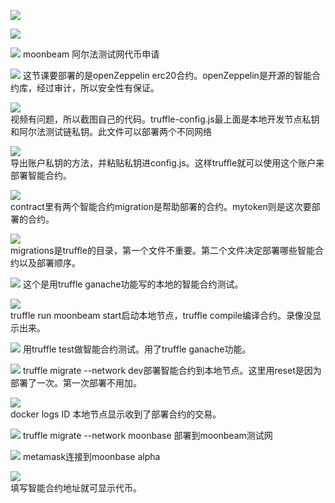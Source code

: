 ![](./img/2022-01-15-21-20-47.png)      

![](./img/2022-01-15-21-21-54.png)

![](./img/2022-01-15-21-26-54.png)
moonbeam 阿尔法测试网代币申请

![](./img/2022-01-15-21-35-43.png)
这节课要部署的是openZeppelin erc20合约。openZeppelin是开源的智能合约库，经过审计，所以安全性有保证。

![](./img/2022-01-15-21-41-18.png)      
视频有问题，所以截图自己的代码。truffle-config.js最上面是本地开发节点私钥和阿尔法测试链私钥。此文件可以部署两个不同网络     

![](./img/2022-01-15-21-45-21.png)      
导出账户私钥的方法，并粘贴私钥进config.js。这样truffle就可以使用这个账户来部署智能合约。        

![](./img/2022-01-15-21-48-23.png)      
contract里有两个智能合约migration是帮助部署的合约。mytoken则是这次要部署的合约。        

![](./img/2022-01-15-21-49-46.png)      
migrations是truffle的目录，第一个文件不重要。第二个文件决定部署哪些智能合约以及部署顺序。       

![](./img/2022-01-15-21-51-55.png)
这个是用truffle ganache功能写的本地的智能合约测试。     

![](./img/2022-01-15-21-53-31.png)      
truffle run moonbeam start启动本地节点，truffle compile编译合约。录像没显示出来。       

![](./img/2022-01-15-21-56-04.png)
用truffle test做智能合约测试。用了truffle ganache功能。

![](./img/2022-01-15-21-57-55.png)
truffle migrate --network dev部署智能合约到本地节点。这里用reset是因为部署了一次。第一次部署不用加。

![](./img/2022-01-15-21-58-49.png)      
docker logs ID   本地节点显示收到了部署合约的交易。     

![](./img/2022-01-15-22-01-00.png)
truffle migrate --network moonbase 部署到moonbeam测试网     

![](./img/2022-01-15-22-02-10.png)
metamask连接到moonbase alpha        

![](./img/2022-01-15-22-03-13.png)      
填写智能合约地址就可显示代币。
